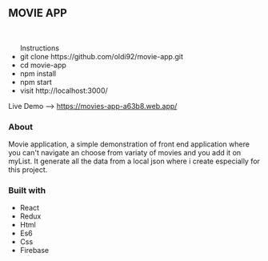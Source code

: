 <h2>MOVIE APP</h2> <br/>

<ul>Instructions
  <li>git  clone https://github.com/oldi92/movie-app.git</li>
  <li>cd movie-app</li>
  <li>npm install</li> 
  <li>npm start</li>
  <li>visit http://localhost:3000/</li>
</ul>


Live Demo --> https://movies-app-a63b8.web.app/

<h3>About</h3>

Movie application, a simple demonstration of front end application where you can't navigate an choose from variaty of movies and you add it on myList. It generate all the data from a local json where i create especially for this project. <br/>

<h3>Built with</h3>
<ul>
<li>React</li> 
<li>Redux</li> 
<li>Html</li> 
<li>Es6</li>
<li>Css</li> 
<li>Firebase</li> 
</ul>
